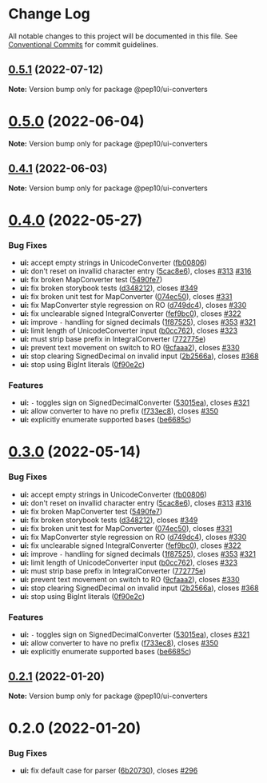 # Change Log

All notable changes to this project will be documented in this file.
See [Conventional Commits](https://conventionalcommits.org) for commit guidelines.

## [0.5.1](https://gitlab.com/pep10/pepsuite/compare/v0.5.0...v0.5.1) (2022-07-12)

**Note:** Version bump only for package @pep10/ui-converters





# [0.5.0](https://gitlab.com/pep10/pepsuite/compare/v0.4.1...v0.5.0) (2022-06-04)

**Note:** Version bump only for package @pep10/ui-converters





## [0.4.1](https://gitlab.com/pep10/pepsuite/compare/v0.4.0...v0.4.1) (2022-06-03)

**Note:** Version bump only for package @pep10/ui-converters





# [0.4.0](https://gitlab.com/pep10/pepsuite/compare/v0.2.1...v0.4.0) (2022-05-27)


### Bug Fixes

* **ui:** accept empty strings in UnicodeConverter ([fb00806](https://gitlab.com/pep10/pepsuite/commit/fb0080632ef377eba991d0cc11ad322367fe78df))
* **ui:** don't reset on invallid character entry ([5cac8e6](https://gitlab.com/pep10/pepsuite/commit/5cac8e657e4c2f22007c4e5bdde241e796c772c3)), closes [#313](https://gitlab.com/pep10/pepsuite/issues/313) [#316](https://gitlab.com/pep10/pepsuite/issues/316)
* **ui:** fix broken MapConverter test  ([5490fe7](https://gitlab.com/pep10/pepsuite/commit/5490fe7149bb91e640803f2323db0bd2b6db62e3))
* **ui:** fix broken storybook tests ([d348212](https://gitlab.com/pep10/pepsuite/commit/d348212518a8f32c89d056767ec1be3420c93452)), closes [#349](https://gitlab.com/pep10/pepsuite/issues/349)
* **ui:** fix broken unit test for MapConverter ([074ec50](https://gitlab.com/pep10/pepsuite/commit/074ec50455b4c63551b7a8c283347cd3b8c7d453)), closes [#331](https://gitlab.com/pep10/pepsuite/issues/331)
* **ui:** fix MapConverter style regression on RO ([d749dc4](https://gitlab.com/pep10/pepsuite/commit/d749dc40998dea011f9348fe457d9b850e3e6f3a)), closes [#330](https://gitlab.com/pep10/pepsuite/issues/330)
* **ui:** fix unclearable signed IntegralConverter ([fef9bc0](https://gitlab.com/pep10/pepsuite/commit/fef9bc00b52e672058f19d9a7dfa08874fffc8b3)), closes [#322](https://gitlab.com/pep10/pepsuite/issues/322)
* **ui:** improve `-` handling for signed decimals ([1f87525](https://gitlab.com/pep10/pepsuite/commit/1f87525c04bb62af1b3805d9d1d48a9261214bd7)), closes [#353](https://gitlab.com/pep10/pepsuite/issues/353) [#321](https://gitlab.com/pep10/pepsuite/issues/321)
* **ui:** limit length of UnicodeConverter input ([b0cc762](https://gitlab.com/pep10/pepsuite/commit/b0cc762e13307da8a95f7e1c8e7dc4d17593752b)), closes [#323](https://gitlab.com/pep10/pepsuite/issues/323)
* **ui:** must strip base prefix in IntegralConverter ([772775e](https://gitlab.com/pep10/pepsuite/commit/772775e846d2d78bfcc766cc55dfce1ac7c818c5))
* **ui:** prevent text movement on switch to RO ([9cfaaa2](https://gitlab.com/pep10/pepsuite/commit/9cfaaa249264e09d3215f93b0261d9b03a8c33fd)), closes [#330](https://gitlab.com/pep10/pepsuite/issues/330)
* **ui:** stop clearing SignedDecimal on invalid input ([2b2566a](https://gitlab.com/pep10/pepsuite/commit/2b2566a5aebc635c2d956e257ecb1cd342521757)), closes [#368](https://gitlab.com/pep10/pepsuite/issues/368)
* **ui:** stop using BigInt literals ([0f90e2c](https://gitlab.com/pep10/pepsuite/commit/0f90e2c773ae82fe8b31cf1a5d63dbb3562b3094))


### Features

* **ui:** `-` toggles sign on SignedDecimalConverter ([53015ea](https://gitlab.com/pep10/pepsuite/commit/53015eae2977653efe5143c2501a585ce0189804)), closes [#321](https://gitlab.com/pep10/pepsuite/issues/321)
* **ui:** allow converter to have no prefix ([f733ec8](https://gitlab.com/pep10/pepsuite/commit/f733ec8e40a88feab6071ac6faab9dd0d45c3670)), closes [#350](https://gitlab.com/pep10/pepsuite/issues/350)
* **ui:** explicitly enumerate supported bases ([be6685c](https://gitlab.com/pep10/pepsuite/commit/be6685c5ea71d9dca16085907d2a1559d987c8b3))





# [0.3.0](https://gitlab.com/pep10/pepsuite/compare/v0.2.1...v0.3.0) (2022-05-14)


### Bug Fixes

* **ui:** accept empty strings in UnicodeConverter ([fb00806](https://gitlab.com/pep10/pepsuite/commit/fb0080632ef377eba991d0cc11ad322367fe78df))
* **ui:** don't reset on invallid character entry ([5cac8e6](https://gitlab.com/pep10/pepsuite/commit/5cac8e657e4c2f22007c4e5bdde241e796c772c3)), closes [#313](https://gitlab.com/pep10/pepsuite/issues/313) [#316](https://gitlab.com/pep10/pepsuite/issues/316)
* **ui:** fix broken MapConverter test  ([5490fe7](https://gitlab.com/pep10/pepsuite/commit/5490fe7149bb91e640803f2323db0bd2b6db62e3))
* **ui:** fix broken storybook tests ([d348212](https://gitlab.com/pep10/pepsuite/commit/d348212518a8f32c89d056767ec1be3420c93452)), closes [#349](https://gitlab.com/pep10/pepsuite/issues/349)
* **ui:** fix broken unit test for MapConverter ([074ec50](https://gitlab.com/pep10/pepsuite/commit/074ec50455b4c63551b7a8c283347cd3b8c7d453)), closes [#331](https://gitlab.com/pep10/pepsuite/issues/331)
* **ui:** fix MapConverter style regression on RO ([d749dc4](https://gitlab.com/pep10/pepsuite/commit/d749dc40998dea011f9348fe457d9b850e3e6f3a)), closes [#330](https://gitlab.com/pep10/pepsuite/issues/330)
* **ui:** fix unclearable signed IntegralConverter ([fef9bc0](https://gitlab.com/pep10/pepsuite/commit/fef9bc00b52e672058f19d9a7dfa08874fffc8b3)), closes [#322](https://gitlab.com/pep10/pepsuite/issues/322)
* **ui:** improve `-` handling for signed decimals ([1f87525](https://gitlab.com/pep10/pepsuite/commit/1f87525c04bb62af1b3805d9d1d48a9261214bd7)), closes [#353](https://gitlab.com/pep10/pepsuite/issues/353) [#321](https://gitlab.com/pep10/pepsuite/issues/321)
* **ui:** limit length of UnicodeConverter input ([b0cc762](https://gitlab.com/pep10/pepsuite/commit/b0cc762e13307da8a95f7e1c8e7dc4d17593752b)), closes [#323](https://gitlab.com/pep10/pepsuite/issues/323)
* **ui:** must strip base prefix in IntegralConverter ([772775e](https://gitlab.com/pep10/pepsuite/commit/772775e846d2d78bfcc766cc55dfce1ac7c818c5))
* **ui:** prevent text movement on switch to RO ([9cfaaa2](https://gitlab.com/pep10/pepsuite/commit/9cfaaa249264e09d3215f93b0261d9b03a8c33fd)), closes [#330](https://gitlab.com/pep10/pepsuite/issues/330)
* **ui:** stop clearing SignedDecimal on invalid input ([2b2566a](https://gitlab.com/pep10/pepsuite/commit/2b2566a5aebc635c2d956e257ecb1cd342521757)), closes [#368](https://gitlab.com/pep10/pepsuite/issues/368)
* **ui:** stop using BigInt literals ([0f90e2c](https://gitlab.com/pep10/pepsuite/commit/0f90e2c773ae82fe8b31cf1a5d63dbb3562b3094))


### Features

* **ui:** `-` toggles sign on SignedDecimalConverter ([53015ea](https://gitlab.com/pep10/pepsuite/commit/53015eae2977653efe5143c2501a585ce0189804)), closes [#321](https://gitlab.com/pep10/pepsuite/issues/321)
* **ui:** allow converter to have no prefix ([f733ec8](https://gitlab.com/pep10/pepsuite/commit/f733ec8e40a88feab6071ac6faab9dd0d45c3670)), closes [#350](https://gitlab.com/pep10/pepsuite/issues/350)
* **ui:** explicitly enumerate supported bases ([be6685c](https://gitlab.com/pep10/pepsuite/commit/be6685c5ea71d9dca16085907d2a1559d987c8b3))





## [0.2.1](https://gitlab.com/pep10/pepsuite/compare/v0.2.0...v0.2.1) (2022-01-20)

**Note:** Version bump only for package @pep10/ui-converters





# 0.2.0 (2022-01-20)


### Bug Fixes

* **ui:** fix default case for parser ([6b20730](https://gitlab.com/pep10/pepsuite/commit/6b207300ca8013706cb54ffd0625985904ab6da5)), closes [#296](https://gitlab.com/pep10/pepsuite/issues/296)
